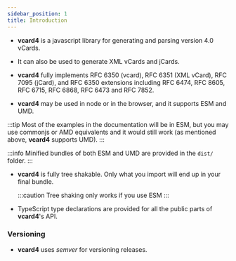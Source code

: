 ```yaml
---
sidebar_position: 1
title: Introduction
---
```

* __vcard4__ is a javascript library for generating and parsing version 4.0 vCards.

* It can also be used to generate XML vCards and jCards. 

* __vcard4__ fully implements RFC 6350 (vcard), RFC 6351 (XML vCard), RFC 7095 (jCard), and RFC 6350 extensions including RFC 6474, RFC 8605, RFC 6715, RFC 6868, RFC 6473 and RFC 7852.

* __vcard4__ may be used in node or in the browser, and it supports ESM and UMD.

:::tip
Most of the examples in the documentation will be in ESM, but you may use commonjs or AMD equivalents and it would still work (as mentioned above, __vcard4__ supports UMD).
:::

:::info
Minified bundles of both ESM and UMD are provided in the `dist/` folder.
:::

* __vcard4__ is fully tree shakable. Only what you import will end up in your final bundle.

  :::caution
  Tree shaking only works if you use ESM
  :::

* TypeScript type declarations are provided for all the public parts of __vcard4__'s API.

### Versioning

* __vcard4__ uses _semver_ for versioning releases.
